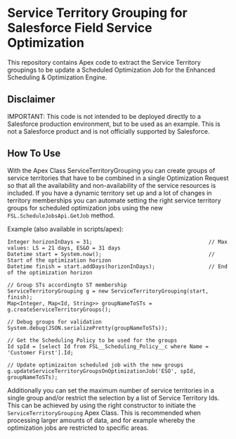 # Service Territory Grouping for Salesforce Field Service Optimization 

This repository contains Apex code to extract the Service Territory groupings to be update a Scheduled Optimization Job for the Enhanced Scheduling & Optimization Engine.

## Disclaimer
IMPORTANT: This code is not intended to be deployed directly to a Salesforce production environment, but to be used as an example. This is not a Salesforce product and is not officially supported by Salesforce.

## How To Use

With the Apex Class ServiceTerritoryGrouping you can create groups of service territories that have to be combined in a single Optimization Request so that all the availability and non-availability of the service resources is included. If you have a dynamic territory set up and a lot of changes in territory memberships you can automate setting the right service territory groups for scheduled optimization jobs using the new ```FSL.ScheduleJobsApi.GetJob``` method.

Example (also available in scripts/apex):
```
Integer horizonInDays = 31;                                     // Max values: LS = 21 days, ES&O = 31 days
Datetime start = System.now();                                  // Start of the optimization horizon
Datetime finish = start.addDays(horizonInDays);                 // End of the optimization horizon

// Group STs accordingto ST membership
ServiceTerritoryGrouping g = new ServiceTerritoryGrouping(start, finish);
Map<Integer, Map<Id, String>> groupNameToSTs = g.createServiceTerritoryGroups();

// Debug groups for validation
System.debug(JSON.serializePretty(groupNameToSTs));

// Get the Scheduling Policy to be used for the groups
Id spId = [select Id from FSL__Scheduling_Policy__c where Name = 'Customer First'].Id;

// Update optimizaiton scheduled job with the new groups
g.updateServiceTerritoryGroupsOnOptimizationJob('ESO', spId, groupNameToSTs);
```

Additionally you can set the maximum number of service territories in a single group and/or restrict the selection by a list of Service Territory Ids. This can be achieved by using the right constructor to initiate the ```ServiceTerritoryGrouping``` Apex Class. This is recommended when processing larger amounts of data, and for example whereby the optimization jobs are restricted to specific areas.
